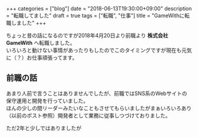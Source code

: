 +++
categories = ["blog"]
date = "2018-06-13T19:30:00+09:00"
description = "転職してました"
draft = true
tags = ["転職", "仕事"]
title = "GameWithに転職しました"
+++

ちょっと昔の話になるのですが2018年4月20日より前職より **株式会社GameWith** へ転職しました。  
いろいろと動けない事情があったりもしたのでこのタイミングですが現在も元気に（？）お仕事頑張ってます。

## 前職の話

あまり人前で言うことはありませんでしたが、前職ではSNS系のWebサイトの保守運用と開発を行っていました。  
ほんの少しの間リーダーみたいなこともさせてもらいましたがまぁいろいろあり（以前のポスト参照）開発者として業務に従事しつづけておりました。  

ただ2年と少しではありましたが

